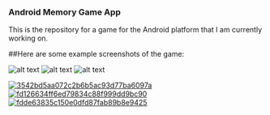 ### Android Memory Game App

This is the repository for a game for the Android platform that I am currently working on.

##Here are some example screenshots of the game:

![alt text](https://image.ibb.co/eo3J3m/3542bd5aa072c2b6b5ac93d77ba6097a.png)
![alt text](https://ibb.co/dkn0G6)
![alt text](https://ibb.co/k7vnw6)

<a href="https://imgbb.com/"><img src="https://image.ibb.co/eo3J3m/3542bd5aa072c2b6b5ac93d77ba6097a.png" alt="3542bd5aa072c2b6b5ac93d77ba6097a" border="0"></a>
<a href="https://imgbb.com/"><img src="https://image.ibb.co/eQ5WOm/fd126634ff6ed79834c88f999dd9bc90.png" alt="fd126634ff6ed79834c88f999dd9bc90" border="0"></a>
<a href="https://imgbb.com/"><img src="https://image.ibb.co/deOwpR/fdde63835c150e0dfd87fab89b8e9425.png" alt="fdde63835c150e0dfd87fab89b8e9425" border="0"></a>
